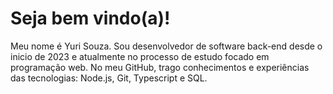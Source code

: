 # Seja bem vindo(a)!
Meu nome é Yuri Souza. Sou desenvolvedor de software back-end desde o inicio de 2023 e atualmente no processo de estudo focado em programação web. No meu GitHub, trago conhecimentos e experiências das tecnologias: Node.js, Git, Typescript e SQL. 

<!--
**yurissz/yurissz** is a ✨ _special_ ✨ repository because its `README.md` (this file) appears on your GitHub profile.

Here are some ideas to get you started:

- 🔭 I’m currently working on ...
- 🌱 I’m currently learning ...
- 👯 I’m looking to collaborate on ...
- 🤔 I’m looking for help with ...
- 💬 Ask me about ...
- 📫 How to reach me: ...
- 😄 Pronouns: ...
- ⚡ Fun fact: ...
-->
